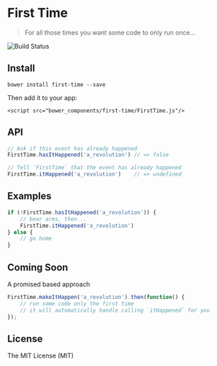 # First Time

> For all those times you want some code to only run once...

![Build Status](https://api.travis-ci.org/pbojinov/first-time.svg?branch=master)

## Install

```
bower install first-time --save
```

Then add it to your app:

```
<script src="bower_components/first-time/FirstTime.js"/>
```

## API

``` javascript
// Ask if this event has already happened
FirstTime.hasItHappened('a_revolution') // => false
```

``` javascript
// Tell `FirstTime` that the event has already happened
FirstTime.itHappened('a_revolution')    // => undefined
```

## Examples

``` javascript
if (!FirstTime.hasItHappened('a_revolution')) {
	// bear arms, then...
	FirstTime.itHappened('a_revolution')
} else {
	// go home
}
```

## Coming Soon

A promised based approach

``` javascript
FirstTime.makeItHappen('a_revolution').then(function() {
	// run some code only the first time
	// it will automatically handle calling `itHappened` for you
});
```

## License

The MIT License (MIT)

